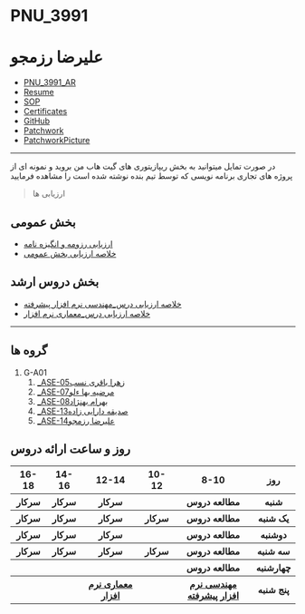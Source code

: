 # PNU_3991

# علیرضا رزمجو 
- [PNU_3991_AR](https://github.com/alirezarazmhoo/PNU_3991)
- [Resume](https://alirezarazmhoo.github.io/AlirezaRazmjoo.github.io/) 
- [SOP](https://alirezarazmhoo.github.io/SOP2/)
- [Certificates](https://www.sololearn.com/Certificate/1024-20710481/jpg)
- [GitHub](https://github.com/alirezarazmhoo)
- [Patchwork](https://github.com/jlord/patchwork/pull/38475)
- [PatchworkPicture](https://github.com/jlord/patchwork/pull/38475)
--------------------------

<p>در صورت تمایل میتوانید به بخش ریپازیتوری های گیت هاب من بروید و نمونه ای از پروژه های تجاری برنامه نویسی که توسط تیم بنده نوشته شده است را مشاهده فرمایید </p>


> ارزیابی ها

##  بخش عمومی
- [ارزیابی رزومه و انگیزه نامه](https://alirezarazmhoo.github.io/AlirezaRazmjoo.github.io/)
- [خلاصه ارزیابی بخش عمومی]()

##  بخش دروس ارشد
- [خلاصه ارزیابی درس_مهندسی نرم افزار پیشرفته](https://github.com/alirezarazmhoo/PNU_3991/blob/main/XX_AdvancedSoftwareEngineering_CheckList_AR_3991.pdf)
- [خلاصه ارزیابی درس_معماری نرم افزار](https://github.com/alirezarazmhoo/PNU_3991/blob/main/XX_SoftwareArchitecture_CheckList_AR_3991.pdf)

------------------
## گروه ها

<a name="G-A01"></a>
1. G-A01
    1. [_ASE-05زهرا باقری نسب](https://github.com/AliRazavi-edu/PNU_3991/tree/master/_MSc/AdvancedSoftwareEngineering/1115026_01/05_%D8%B2%D9%87%D8%B1%D8%A7%20%D8%A8%D8%A7%D9%82%D8%B1%D9%8A%20%D9%86%D8%B3%D8%A8) 
    1. [_ASE-07مرضیه بها ءلو](https://github.com/AliRazavi-edu/PNU_3991/tree/master/_MSc/AdvancedSoftwareEngineering/1115026_01/07_%D9%85%D8%B1%D8%B6%D9%8A%D9%87%20%D8%A8%D9%87%D8%A7%D9%84%D9%88%D9%87%D9%88%D8%B1%D9%87)
    1. [_ASE-08بهرام بهنژاد](https://github.com/AliRazavi-edu/PNU_3991/tree/master/_MSc/AdvancedSoftwareEngineering/1115026_01/08_%D8%A8%D9%87%D8%B1%D8%A7%D9%85%20%D8%A8%D9%87%D9%86%DA%98%D8%A7%D8%AF)
    1. [_ASE-13صدیقه دارایی زاده](https://github.com/AliRazavi-edu/PNU_3991/tree/master/_MSc/AdvancedSoftwareEngineering/1115026_01/13_%D8%B5%D8%AF%D9%8A%D9%82%D9%87%20%D8%AF%D8%A7%D8%B1%D8%A7%D9%8A%D9%8A%20%D8%B2%D8%A7%D8%AF%D9%87)       
    1. [_ASE-14علیرضا رزمجو](https://github.com/AliRazavi-edu/PNU_3991/tree/master/_MSc/AdvancedSoftwareEngineering/1115026_01/14_%D8%B9%D9%84%D9%8A%D8%B1%D8%B6%D8%A7%20%D8%B1%D8%B2%D9%85%D8%AC%D9%88)
</div>
     
## روز و ساعت ارائه دروس
</div>

<div dir="ltr">
     
<table style="width:100%">
  <tr>
    <th >16-18</th>
    <th >14-16</th>
    <th >12-14</th>
    <th>10-12</th>
    <th>8-10</th>
    <th>روز</th>
  </tr>
  <tr>
    <th ><a > سرکار</a></th>
    <th ><a > سرکار</a></th>
    <th ><a > سرکار</a></th>
    <th></th>
    <th ><a >مطالعه دروس </a></th>
    <th>شنبه</th>
  </tr>
   <tr>
    <th>سرکار</th>
    <th>سرکار</th>
    <th>سرکار</th>
    <th>سرکار</th>
    <th ><a >مطالعه دروس </a></th>
    <th>یک شنبه</th>
  </tr>
   <tr>
     <th><a> سرکار</a> </th>
     <th><a> سرکار</a></th>
     <th><a  >سرکار </a></th>
    <th></th> 
    <th><a >مطالعه دروس </a></th>
  <th>دوشنبه</th>
  </tr>
   <tr>
    <th >سرکار</th>
    <th >سرکار</th>
    <th>سرکار</th>
    <th>سرکار</th>
    <th ><a >مطالعه دروس </a></th>
    <th>سه شنبه</th>
  </tr>
   <tr>
    <th ></th>
    <th ></th>
    <th></th>
    <th></th>
     <th ><a >مطالعه دروس </a></th>
    <th>چهارشنبه</th>
  </tr>
   <tr>
    <th ></th>
     <th ><a></a></th>
     <th ><a  href="https://github.com/AliRazavi-edu/PNU_3991/tree/master/_MSc/SoftwareArchitecture#TOC">معماری نرم افزار</a></th>
     <th><a></a></th>
    <th><a href="https://github.com/AliRazavi-edu/PNU_3991/tree/master/_MSc/AdvancedSoftwareEngineering#TOC">مهندسی نرم افزار پیشرفته</a></th>
    <th>پنج شنبه</th>
  </tr>
</table>

</div>
